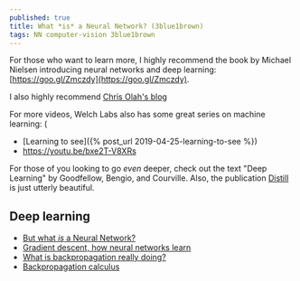 ```yaml
---
published: true
title: What *is* a Neural Network? (3blue1brown)
tags: NN computer-vision 3blue1brown
---
```

For those who want to learn more, I highly recommend the book by Michael Nielsen introducing neural networks and deep learning: [https://goo.gl/Zmczdy](https://goo.gl/Zmczdy).

I also highly recommend [Chris Olah's blog](http://colah.github.io/)

For more videos, Welch Labs also has some great series on machine learning: (
- [Learning to see]({% post_url 2019-04-25-learning-to-see %})
- https://youtu.be/bxe2T-V8XRs

For those of you looking to go *even* deeper, check out the text "Deep Learning" by Goodfellow, Bengio, and Courville. Also, the publication [Distill](https://distill.pub/) is just utterly beautiful.

## Deep learning
- [But what *is* a Neural Network?](https://www.youtube.com/watch?v=aircAruvnKk&list=PLZHQObOWTQDNU6R1_67000Dx_ZCJB-3pi)
- [Gradient descent, how neural networks learn](https://www.youtube.com/watch?v=IHZwWFHWa-w&list=PLZHQObOWTQDNU6R1_67000Dx_ZCJB-3pi&index=2)
- [What is backpropagation really doing?](https://www.youtube.com/watch?v=Ilg3gGewQ5U&list=PLZHQObOWTQDNU6R1_67000Dx_ZCJB-3pi&index=3)
- [Backpropagation calculus](https://www.youtube.com/watch?v=tIeHLnjs5U8&list=PLZHQObOWTQDNU6R1_67000Dx_ZCJB-3pi&index=4)
